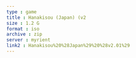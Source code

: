 ```yaml
---
type : game
title : Hanakisou (Japan) (v2
size : 1.2 G
format : iso
archive : zip
server : myrient
link2 : Hanakisou%20%28Japan%29%20%28v2.01%29
---
```

